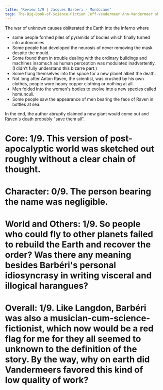 ```yaml
---
title: "Review 1/9 | Jacques Barbéri - Mondocane"
tags: The-Big-Book-of-Science-Fiction Jeff-Vandermeer Ann-Vandermeer short-story novelette science-fiction 1954- 1983
---
```






The war of unknown causes obliterated the Earth into the inferno where 
+ some people formed piles of pyramids of bodies which finally turned into autonomies.
+ Some people had developed the neurosis of never removing the mask despite the mould.
+ Some found them in trouble dealing with the ordinary buildings and machines insomuch as human perception was modulated inadvertently. (I didn't fully understand this bizarre part.)
+ Some flung themselves into the space for a new planet albeit the death.
+ Not long after Anton Raven, the scientist, was crushed by his own clothes, people wore heavy copper clothing or nothing at all.
+ Men folded into the women's bodies to evolve into a new species called homunculi.
+ Some people saw the appearance of men bearing the face of Raven in bottles at sea.

In the end, the author abruptly claimed a new giant would come out and Raven's death probably "save them all".





# Core: 1/9. This version of post-apocalyptic world was sketched out roughly without a clear chain of thought.



# Character: 0/9. The person bearing the name was negligible. 



# World and Others: 1/9. So people who could fly to other planets failed to rebuild the Earth and recover the order? Was there any meaning besides Barbéri's personal idiosyncrasy in writing visceral and illogical harangues?



# Overall: 1/9. Like Langdon, Barbéri was also a musician-cum-science-fictionist, which now would be a red flag for me for they all seemed to unknown to the definition of the story. By the way, why on earth did Vandermeers favored this kind of low quality of work?



